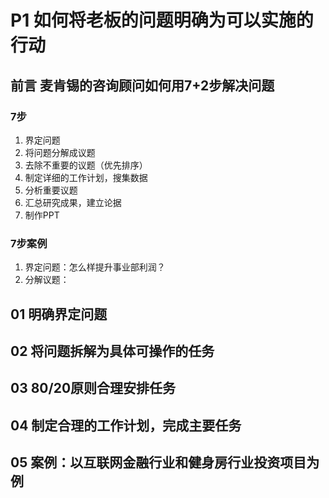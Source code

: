 # P1 如何将老板的问题明确为可以实施的行动

## 前言 麦肯锡的咨询顾问如何用7+2步解决问题

### 7步
1. 界定问题
2. 将问题分解成议题
3. 去除不重要的议题（优先排序）
4. 制定详细的工作计划，搜集数据
5. 分析重要议题
6. 汇总研究成果，建立论据
7. 制作PPT

### 7步案例
1. 界定问题：怎么样提升事业部利润？
2. 分解议题：
## 01 明确界定问题
## 02 将问题拆解为具体可操作的任务
## 03 80/20原则合理安排任务
## 04 制定合理的工作计划，完成主要任务
## 05 案例：以互联网金融行业和健身房行业投资项目为例